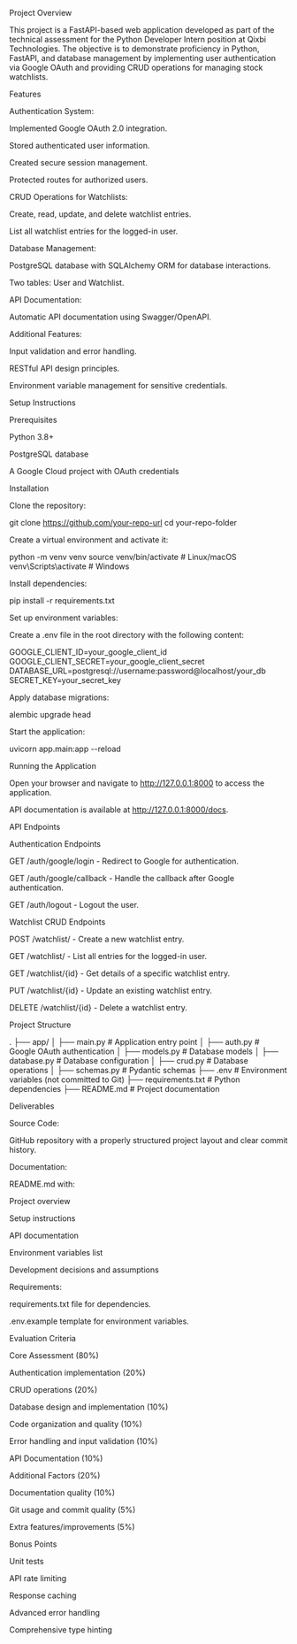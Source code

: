 Project Overview

This project is a FastAPI-based web application developed as part of the technical assessment for the Python Developer Intern position at Qixbi Technologies. The objective is to demonstrate proficiency in Python, FastAPI, and database management by implementing user authentication via Google OAuth and providing CRUD operations for managing stock watchlists.

Features

Authentication System:

Implemented Google OAuth 2.0 integration.

Stored authenticated user information.

Created secure session management.

Protected routes for authorized users.

CRUD Operations for Watchlists:

Create, read, update, and delete watchlist entries.

List all watchlist entries for the logged-in user.

Database Management:

PostgreSQL database with SQLAlchemy ORM for database interactions.

Two tables: User and Watchlist.

API Documentation:

Automatic API documentation using Swagger/OpenAPI.

Additional Features:

Input validation and error handling.

RESTful API design principles.

Environment variable management for sensitive credentials.

Setup Instructions

Prerequisites

Python 3.8+

PostgreSQL database

A Google Cloud project with OAuth credentials

Installation

Clone the repository:

git clone https://github.com/your-repo-url cd your-repo-folder

Create a virtual environment and activate it:

python -m venv venv source venv/bin/activate # Linux/macOS venv\Scripts\activate # Windows

Install dependencies:

pip install -r requirements.txt

Set up environment variables:

Create a .env file in the root directory with the following content:

GOOGLE_CLIENT_ID=your_google_client_id GOOGLE_CLIENT_SECRET=your_google_client_secret DATABASE_URL=postgresql://username:password@localhost/your_db SECRET_KEY=your_secret_key

Apply database migrations:

alembic upgrade head

Start the application:

uvicorn app.main:app --reload

Running the Application

Open your browser and navigate to http://127.0.0.1:8000 to access the application.

API documentation is available at http://127.0.0.1:8000/docs.

API Endpoints

Authentication Endpoints

GET /auth/google/login - Redirect to Google for authentication.

GET /auth/google/callback - Handle the callback after Google authentication.

GET /auth/logout - Logout the user.

Watchlist CRUD Endpoints

POST /watchlist/ - Create a new watchlist entry.

GET /watchlist/ - List all entries for the logged-in user.

GET /watchlist/{id} - Get details of a specific watchlist entry.

PUT /watchlist/{id} - Update an existing watchlist entry.

DELETE /watchlist/{id} - Delete a watchlist entry.

Project Structure

. ├── app/ │ ├── main.py # Application entry point │ ├── auth.py # Google OAuth authentication │ ├── models.py # Database models │ ├── database.py # Database configuration │ ├── crud.py # Database operations │ ├── schemas.py # Pydantic schemas ├── .env # Environment variables (not committed to Git) ├── requirements.txt # Python dependencies ├── README.md # Project documentation

Deliverables

Source Code:

GitHub repository with a properly structured project layout and clear commit history.

Documentation:

README.md with:

Project overview

Setup instructions

API documentation

Environment variables list

Development decisions and assumptions

Requirements:

requirements.txt file for dependencies.

.env.example template for environment variables.

Evaluation Criteria

Core Assessment (80%)

Authentication implementation (20%)

CRUD operations (20%)

Database design and implementation (10%)

Code organization and quality (10%)

Error handling and input validation (10%)

API Documentation (10%)

Additional Factors (20%)

Documentation quality (10%)

Git usage and commit quality (5%)

Extra features/improvements (5%)

Bonus Points

Unit tests

API rate limiting

Response caching

Advanced error handling

Comprehensive type hinting
